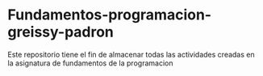 # Fundamentos-programacion-greissy-padron
Este repositorio tiene el fin de almacenar todas las actividades creadas en la asignatura de fundamentos de la programacion
